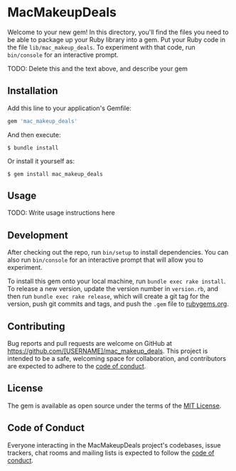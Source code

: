 # MacMakeupDeals

Welcome to your new gem! In this directory, you'll find the files you need to be able to package up your Ruby library into a gem. Put your Ruby code in the file `lib/mac_makeup_deals`. To experiment with that code, run `bin/console` for an interactive prompt.

TODO: Delete this and the text above, and describe your gem

## Installation

Add this line to your application's Gemfile:

```ruby
gem 'mac_makeup_deals'
```

And then execute:

    $ bundle install

Or install it yourself as:

    $ gem install mac_makeup_deals

## Usage

TODO: Write usage instructions here

## Development

After checking out the repo, run `bin/setup` to install dependencies. You can also run `bin/console` for an interactive prompt that will allow you to experiment.

To install this gem onto your local machine, run `bundle exec rake install`. To release a new version, update the version number in `version.rb`, and then run `bundle exec rake release`, which will create a git tag for the version, push git commits and tags, and push the `.gem` file to [rubygems.org](https://rubygems.org).

## Contributing

Bug reports and pull requests are welcome on GitHub at https://github.com/[USERNAME]/mac_makeup_deals. This project is intended to be a safe, welcoming space for collaboration, and contributors are expected to adhere to the [code of conduct](https://github.com/[USERNAME]/mac_makeup_deals/blob/master/CODE_OF_CONDUCT.md).


## License

The gem is available as open source under the terms of the [MIT License](https://opensource.org/licenses/MIT).

## Code of Conduct

Everyone interacting in the MacMakeupDeals project's codebases, issue trackers, chat rooms and mailing lists is expected to follow the [code of conduct](https://github.com/[USERNAME]/mac_makeup_deals/blob/master/CODE_OF_CONDUCT.md).
